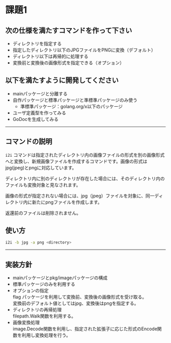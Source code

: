 # 課題1

## 次の仕様を満たすコマンドを作って下さい  

- ディレクトリを指定する
- 指定したディレクトリ以下のJPGファイルをPNGに変換（デフォルト）
- ディレクトリ以下は再帰的に処理する
- 変換前と変換後の画像形式を指定できる（オプション）

## 以下を満たすように開発してください  

- mainパッケージと分離する
- 自作パッケージと標準パッケージと準標準パッケージのみ使う
  - 準標準パッケージ：golang.org/x以下のパッケージ
- ユーザ定義型を作ってみる
- GoDocを生成してみる

---

## コマンドの説明

`i2i` コマンドは指定されたディレクトリ内の画像ファイルの形式を別の画像形式へと変換し、新規画像ファイルを作成するコマンドです。画像の形式はjpg(jpeg)とpngに対応しています。  

ディレクトリ内に別のディレクトリが存在した場合には、そのディレクトリ内のファイルも変換対象と見なされます。  

画像の形式が指定されない場合には、jpg（jpeg）ファイルを対象に、同一ディレクトリ内に新たにpngファイルを作成します。  

返還前のファイルは削除されません。

## 使い方

```sh
i2i -b jpg -a png <directory>
```

---

## 実装方針

- mainパッケージとpkg/imageパッケージの構成
- 標準パッケージのみを利用する
- オプションの指定  
    flag パッケージを利用して変換前、変換後の画像形式を受け取る。  
    変換前のデフォルト値としてはjpg、変換後はpngを指定する。
- ディレクトリの再帰処理  
    filepath.Walk関数を利用する。
- 画像変換処理  
    image.Decode関数を利用し、指定された拡張子に応じた形式のEncode関数を利用し変換処理を行う。
